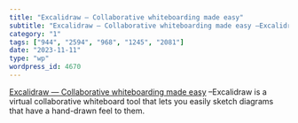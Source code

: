 ```yaml
---
title: "Excalidraw — Collaborative whiteboarding made easy"
subtitle: "Excalidraw — Collaborative whiteboarding made easy –Excalidraw is a vir..."
category: "1"
tags: ["944", "2594", "968", "1245", "2081"]
date: "2023-11-11"
type: "wp"
wordpress_id: 4670
---
```

[ Excalidraw — Collaborative whiteboarding made easy]( https://excalidraw.com/) –Excalidraw is a virtual collaborative whiteboard tool that lets you easily sketch diagrams that have a hand-drawn feel to them.